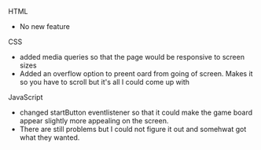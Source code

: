 HTML
- No new feature

CSS
- added media queries so that the page would be responsive to screen sizes
- Added an overflow option to preent oard from going of screen. Makes it so you have to scroll but it's all I could come up with

JavaScript
- changed startButton eventlistener so that it could make the game board appear slightly more appealing on the screen.
- There are still problems but I could not figure it out and somehwat got what they wanted.
